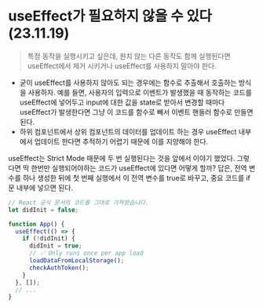 # useEffect가 필요하지 않을 수 있다 (23.11.19)

> 특정 동작을 실행시키고 싶은데, 원치 않는 다른 동작도 함께 실행된다면 useEffect에서 제거 시키거나 useEffect를 사용하지 말아야 한다.
> 
- 굳이 useEffect를 사용하지 않아도 되는 경우에는 함수로 추출해서 호출하는 방식을 사용하자.
예를 들면, 사용자의 입력으로 이벤트가 발생했을 때 동작하는 코드를 useEffect에 넣어두고 input에 대한 값을 state로 받아서 변경할 때마다 useEffect가 발생한다면 그냥 이 코드를 함수로 빼서 이벤트 핸들러 함수로 만들면 된다.
- 하위 컴포넌트에서 상위 컴포넌트의 데이터를 업데이트 하는 경우 useEffect 내부에서 업데이트 한다면 추적하기 어렵기 때문에 이를 지양해야 한다.

useEffect는 Strict Mode 때문에 두 번 실행된다는 것을 앞에서 이야기 했었다.
그렇다면 딱 한번만 실행되어야하는 코드가 useEffect에 있다면 어떻게 할까?
답은, 전역 변수를 하나 생성한 뒤에 첫 번째 실행에서 이 전역 변수를 true로 바꾸고, 중요 코드를 if문 내부에 넣으면 된다.

```jsx
// React 공식 문서의 코드를 그대로 가져왔습니다.
let didInit = false;

function App() {
  useEffect(() => {
    if (!didInit) {
      didInit = true;
      // ✅ Only runs once per app load
      loadDataFromLocalStorage();
      checkAuthToken();
    }
  }, []);
  // ...
}
```